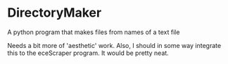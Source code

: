 DirectoryMaker
==============

A python program that makes files from names of a text file

Needs a bit more of 'aesthetic' work.
Also, I should in some way integrate this to the eceScraper program. It would be pretty neat. 
